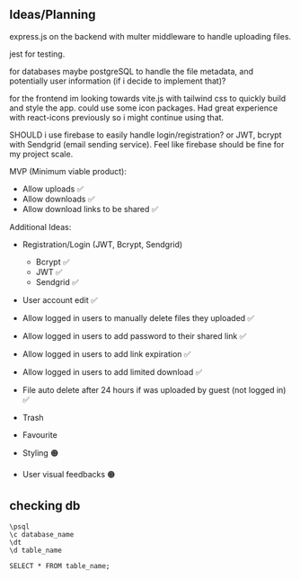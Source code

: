 ## Ideas/Planning
express.js on the backend with multer middleware to handle uploading files.

jest for testing.

for databases maybe postgreSQL to handle the file metadata, and potentially user information (if i decide to implement that)?

for the frontend im looking towards vite.js with tailwind css to quickly build and style the app.
could use some icon packages. Had great experience with react-icons previously so i might continue using that.

SHOULD i use firebase to easily handle login/registration? or JWT, bcrypt with Sendgrid (email sending service). Feel like firebase should be fine for my project scale.

MVP (Minimum viable product):
- Allow uploads ✅
- Allow downloads ✅
- Allow download links to be shared ✅

Additional Ideas:
- Registration/Login (JWT, Bcrypt, Sendgrid)
    - Bcrypt ✅
    - JWT ✅
    - Sendgrid ✅
- User account edit ✅

- Allow logged in users to manually delete files they uploaded ✅
- Allow logged in users to add password to their shared link ✅
- Allow logged in users to add link expiration ✅
- Allow logged in users to add limited download ✅

- File auto delete after 24 hours if was uploaded by guest (not logged in) ✅

- Trash
- Favourite

- Styling 🟠
- User visual feedbacks 🟠


## checking db
```
\psql
\c database_name
\dt
\d table_name
```

```
SELECT * FROM table_name;
```
